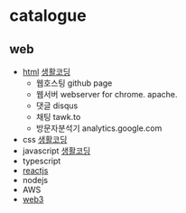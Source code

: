 
# catalogue
## web
- [html](https://w3.org) [생활코딩](https://youtube.com/playlist?list=PLuHgQVnccGMDZP7FJ_ZsUrdCGH68ppvPb)
  - 웹호스팅 github page
  - 웹서버 webserver for chrome. apache.
  - 댓글 disqus
  - 채팅 tawk.to 
  - 방문자분석기 analytics.google.com
- css [생활코딩](https://youtube.com/playlist?list=PLuHgQVnccGMAnWgUYiAW2cTzSBywFO75B)
- javascript [생활코딩](https://youtube.com/playlist?list=PLuHgQVnccGMBB348PWRN0fREzYcYgFybf)
- typescript
- [reactjs](https://reactjs.org/)
- nodejs
- AWS
- [web3](https://web3.foundation)

